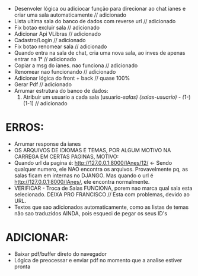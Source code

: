 - Desenvoler lógica ou adiciocar função para direcionar ao chat ianes e criar uma sala automaticamente // adicionado
- Lista ultima sala do banco de dados com reverse url // adicionado
- Fix botao excluir sala // adicionado
- Adicionar Api VLibras // adicionado
- Cadastro/Login // adicionado
- Fix botao renomear sala // adicionado
- Quando entra na sala de chat, cria uma nova sala, ao inves de apenas entrar na 1° // adicionado
- Copiar a msg do ianes. nao funciona // adicionado
- Renomear nao funcionando // adicionado
- Adicionar lógica do front + back // quase 100%
- Gerar Pdf // adicionado
- Arrumar estrutura do banco de dados:
    1. Atribuir um usuario a cada sala (usuario-*salas) (salas-usuario) - (1-*) (1-1) // adicionado

# ERROS:

- Arrumar response da ianes
- OS ARQUIVOS DE IDIOMAS E TEMAS, POR ALGUM MOTIVO NA CARREGA EM CERTAS PAGINAS, MOTIVO:
- Quando url da pagina é: http://127.0.0.1:8000/IAnes/12/ ← Sendo qualquer numero, ele NAO encontra os arquivos. Provavelmente pq, as salas ficam em internas no DJANGO. Mas quando o url é http://127.0.0.1:8000/IAnes/, ele encontra normalmente.
- VERIFICAR - Troca de Salas FUNCIONA, porem nao marca qual sala esta selecionado. DEIXA PRO FRANCISCO // Esta com problemas, devido ao URL.
- Textos que sao adicionados automaticamente, como as listas de temas não sao traduzidos AINDA, pois esqueci de pegar os seus ID's

# ADICIONAR:
- Baixar pdf/buffer direto do navegador
- Lógica de preocessar e enviar pdf no momento que a analise estiver pronta
